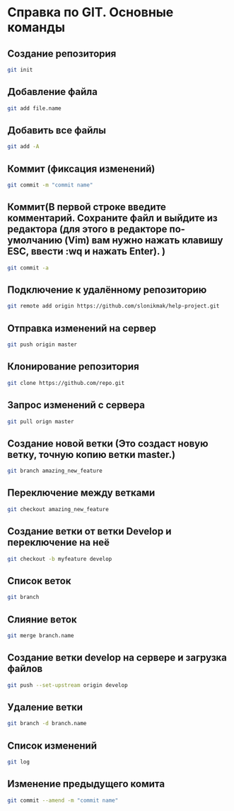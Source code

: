# Справка по GIT. Основные команды

## Создание репозитория

```bash
git init
```

## Добавление файла

```bash
git add file.name
```

## Добавить все файлы

```bash
git add -A
```

## Коммит (фиксация изменений)

```bash
git commit -m "commit name"
```

## Коммит(В первой строке введите комментарий. Сохраните файл и выйдите из редактора (для этого в редакторе по-умолчанию (Vim) вам нужно нажать клавишу ESC, ввести :wq и нажать Enter). )

```bash
git commit -a
```

## Подключение к удалённому репозиторию

```bash
git remote add origin https://github.com/slonikmak/help-project.git
```

## Отправка изменений на сервер

```bash
git push origin master
```

## Клонирование репозитория

```bash
git clone https://github.com/repo.git
```

## Запрос изменений с сервера

```bash
git pull orign master
```

## Создание новой ветки (Это создаст новую ветку, точную копию ветки master.)

```bash
git branch amazing_new_feature
```

## Переключение между ветками

```bash
git checkout amazing_new_feature
```

## Создание ветки от ветки Develop и переключение на неё

```bash
git checkout -b myfeature develop
```

## Список веток

```bash
git branch
```

## Слияние веток

```bash
git merge branch.name
```

## Создание ветки develop на сервере и загрузка файлов

```bash
git push --set-upstream origin develop
```

## Удаление ветки

```bash
git branch -d branch.name
```

## Список изменений

```bash
git log
```

## Изменение предыдущего комита

```bash
git commit --amend -m "commit name"
```